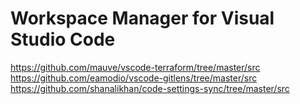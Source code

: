 # Workspace Manager for Visual Studio Code

https://github.com/mauve/vscode-terraform/tree/master/src
https://github.com/eamodio/vscode-gitlens/tree/master/src
https://github.com/shanalikhan/code-settings-sync/tree/master/src
